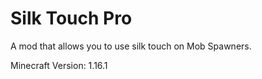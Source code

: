 # Silk Touch Pro

A mod that allows you to use silk touch on Mob Spawners.

Minecraft Version: 1.16.1
